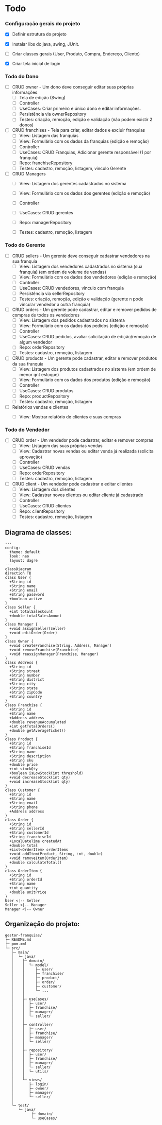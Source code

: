 # Todo

### Configuração gerais do projeto
- [x] Definir estrutura do projeto
- [x] Instalar libs do java, swing, JUnit.
- [ ] Criar classes gerais (User, Produto, Compra, Endereço, Cliente)
- [x] Criar tela inicial de login


### Todo do Dono
- [ ] CRUD owner - Um dono deve conseguir editar suas próprias informações
  - [ ] Tela de edição (Swing)
  - [ ] Controller
  - [ ] UseCases: Criar primeiro e único dono e editar informações.
  - [ ] Persistência via ownerRepository
  - [ ] Testes: criação, remoção, edição e validação (não podem existir 2 donos)

- [ ] CRUD franchises - Tela para criar, editar dados e excluir franquias
  - [ ] View: Listagem das franquias
  - [ ] View: Formulário com os dados da franquias (edição e remoção)
  - [ ] Controller
  - [ ] UseCases: CRUD Franquias, Adicionar gerente responsável (1 por franquia)
  - [ ] Repo: franchiseRepository
  - [ ] Testes: cadastro, remoção, listagem, vínculo Gerente

- [ ] CRUD Managers
  - [ ] View: Listagem dos gerentes cadastrados no sistema
  - [ ] View: Formulário com os dados dos gerentes (edição e remoção)
  - [ ] Controller
  - [ ] UseCases: CRUD gerentes
  - [ ] Repo: managerRepository
  - [ ] Testes: cadastro, remoção, listagem


### Todo do Gerente
- [ ] CRUD sellers - Um gerente deve conseguir cadastrar vendedores na sua franquia
  - [ ] View: Listagem dos vendedores cadastrados no sistema (sua franquia) (em ordem de volume de vendas)
  - [ ] View: Formulário com os dados dos vendedores (edição e remoção)
  - [ ] Controller
  - [ ] UseCases: CRUD vendedores, vínculo com franquia
  - [ ] Persistência via sellerRepository
  - [ ] Testes: criação, remoção, edição e validação (gerente n pode vincular vendedor a outra franquia)

- [ ] CRUD orders - Um gerente pode cadastrar, editar e remover pedidos de compras de todos os vendedores
  - [ ] View: Listagem dos pedidos cadastrados no sistema
  - [ ] View: Formulário com os dados dos pedidos (edição e remoção)
  - [ ] Controller
  - [ ] UseCases: CRUD pedidos, avaliar solicitação de edição/remoção de algum vendedor
  - [ ] Repo: orderRepository
  - [ ] Testes: cadastro, remoção, listagem

- [ ] CRUD products - Um gerente pode cadastrar, editar e remover produtos da sua franquia
  - [ ] View: Listagem dos produtos cadastrados no sistema (em ordem de menor qnt estoque)
  - [ ] View: Formulário com os dados dos produtos (edição e remoção)
  - [ ] Controller
  - [ ] UseCases: CRUD produtos
  - [ ] Repo: productRepository
  - [ ] Testes: cadastro, remoção, listagem

- [ ] Relatórios vendas e clientes
  - [ ] View: Mostrar relatório de clientes e suas compras


### Todo do Vendedor
- [ ] CRUD order - Um vendedor pode cadastrar, editar e remover compras
  - [ ] View: Listagem das suas próprias vendas
  - [ ] View: Cadastrar novas vendas ou editar venda já realizada (solicita aprovação)
  - [ ] Controller
  - [ ] UseCases: CRUD vendas
  - [ ] Repo: orderRepository
  - [ ] Testes: cadastro, remoção, listagem

- [ ] CRUD client - Um vendedor pode cadastrar e editar clientes
  - [ ] View: Listagem dos clientes
  - [ ] View: Cadastrar novos clientes ou editar cliente já cadastrado
  - [ ] Controller
  - [ ] UseCases: CRUD clientes
  - [ ] Repo: clientRepository
  - [ ] Testes: cadastro, remoção, listagem

## Diagrama de classes:
``` mermaid
---
config:
  theme: default
  look: neo
  layout: dagre
---
classDiagram
direction TB
class User {
  +String id
  +String name
  +String email
  +String password
  +boolean active
}
class Seller {
  +int totalSalesCount
  +double totalSalesAmount
}
class Manager {
  +void assignSeller(Seller)
  +void editOrder(Order)
}
class Owner {
  +void createFranchise(String, Address, Manager)
  +void removeFranchise(Franchise)
  +void reassignManager(Franchise, Manager)
}
class Address {
  +String id
  +String street
  +String number
  +String district
  +String city
  +String state
  +String zipCode
  +String country
}
class Franchise {
  +String id
  +String name
  +Address address
  +double revenueAccumulated
  +int getTotalOrders()
  +double getAverageTicket()
}
class Product {
  +String id
  +String franchiseId
  +String name
  +String description
  +String sku
  +double price
  +int stockQty
  +boolean isLowStock(int threshold)
  +void decreaseStock(int qty)
  +void increaseStock(int qty)
}
class Customer {
  +String id
  +String name
  +String email
  +String phone
  +Address address
}
class Order {
  +String id
  +String sellerId
  +String customerId
  +String franchiseId
  +LocalDateTime createdAt
  +double total
  +List<OrderItem> orderItems
  +void addItem(Product, String, int, double)
  +void removeItem(OrderItem)
  +double calculateTotal()
}
class OrderItem {
  +String id
  +String orderId
  +String name
  +int quantity
  +double unitPrice
}
User <|-- Seller
Seller <|-- Manager
Manager <|-- Owner
```


## Organização do projeto:

```
gestor-franquias/
├─ README.md
├─ pom.xml
└─ src/
   ├─ main/
   │  └─ java/
   │    ├─ domain/
   │    │  └─ model/
   │    │     ├─ user/
   │    │     ├─ franchise/
   │    │     ├─ product/
   │    │     ├─ order/
   │    │     ├─ customer/
   │    │     └─ ...
   │    │
   │    ├─ useCases/
   │    │  ├─ user/
   │    │  ├─ franchise/
   │    │  ├─ manager/
   │    │  └─ seller/
   │    │
   │    ├─ controller/
   │    │  ├─ user/
   │    │  ├─ franchise/
   │    │  ├─ manager/
   │    │  └─ seller/
   │    │
   │    ├─ repository/
   │    │  ├─ user/
   │    │  ├─ franchise/
   │    │  ├─ manager/
   │    │  └─ seller/
   │    │  └─ utils/
   │    │
   │    └─ views/
   │       ├─ login/
   │       ├─ owner/
   │       ├─ manager/
   │       └─ seller/
   │
   └─ test/
      └─ java/
            ├─ domain/
            └─ useCases/

```

